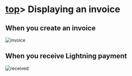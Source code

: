 # [top](index.html)> Displaying an invoice

## When you create an invoice

![invoice](images/invoice.jpg)

## When you receive Lightning payment

![received](images/received.jpg)
